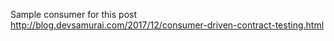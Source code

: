 Sample consumer for this post http://blog.devsamurai.com/2017/12/consumer-driven-contract-testing.html 
